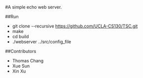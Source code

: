 #A simple echo web server.

##Run
- git clone --recursive https://github.com/UCLA-CS130/TSC.git
- make
- cd build
- ./webserver ../src/config_file

##Contributors
- Thomas Chang
- Xue Sun
- Xin Xu
